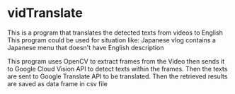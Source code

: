 # vidTranslate

This is a program that translates the detected texts from videos to English
This program could be used for situation like:
  Japanese vlog contains a Japanese menu that doesn't have English description


This program uses OpenCV to extract frames from the Video then sends it to Google Cloud Vision API to detect texts within the frames. Then the texts are sent to Google Translate API to be translated. Then the retrieved results are saved as data frame in csv file

